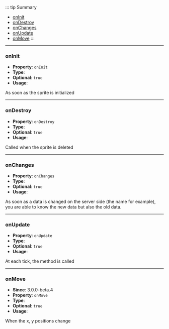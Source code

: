 ::: tip Summary
- [onInit](#oninit)
- [onDestroy](#ondestroy)
- [onChanges](#onchanges)
- [onUpdate](#onupdate)
- [onMove](#onmove)
:::
---
### onInit
- **Property**: `onInit`
- **Type**: <Type type=' (sprite: <a href="/classes/sprite.html">RpgSprite</a>) =&gt; any ' />
- **Optional**: `true` 
- **Usage**:


As soon as the sprite is initialized


---
### onDestroy
- **Property**: `onDestroy`
- **Type**: <Type type=' (sprite: <a href="/classes/sprite.html">RpgSprite</a>) =&gt; any ' />
- **Optional**: `true` 
- **Usage**:


Called when the sprite is deleted


---
### onChanges
- **Property**: `onChanges`
- **Type**: <Type type=' (sprite: <a href="/classes/sprite.html">RpgSprite</a>, data: any, old: any) =&gt; any ' />
- **Optional**: `true` 
- **Usage**:


As soon as a data is changed on the server side (the name for example), you are able to know the new data but also the old data.


---
### onUpdate
- **Property**: `onUpdate`
- **Type**: <Type type=' (sprite: <a href="/classes/sprite.html">RpgSprite</a>, obj: any) =&gt; any ' />
- **Optional**: `true` 
- **Usage**:


At each tick, the method is called


---
### onMove
- **Since**: 3.0.0-beta.4
- **Property**: `onMove`
- **Type**: <Type type=' (sprite: <a href="/classes/sprite.html">RpgSprite</a>) =&gt; any ' />
- **Optional**: `true` 
- **Usage**:


When the x, y positions change

